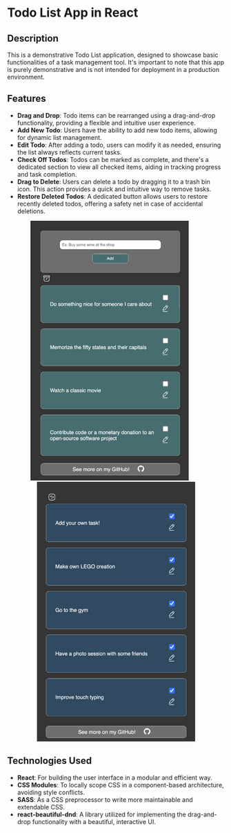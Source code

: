 # Todo List App in React

## Description

This is a demonstrative Todo List application, designed to showcase basic functionalities of a task management tool. It's important to note that this app is purely demonstrative and is not intended for deployment in a production environment.

## Features

- **Drag and Drop**: Todo items can be rearranged using a drag-and-drop functionality, providing a flexible and intuitive user experience.
- **Add New Todo**: Users have the ability to add new todo items, allowing for dynamic list management.
- **Edit Todo**: After adding a todo, users can modify it as needed, ensuring the list always reflects current tasks.
- **Check Off Todos**: Todos can be marked as complete, and there's a dedicated section to view all checked items, aiding in tracking progress and task completion.
- **Drag to Delete**: Users can delete a todo by dragging it to a trash bin icon. This action provides a quick and intuitive way to remove tasks.
- **Restore Deleted Todos**: A dedicated button allows users to restore recently deleted todos, offering a safety net in case of accidental deletions.

<div align="center">
<img src="./screenshots/screen1.png" alt="First Screenshot" width="367,3" height="600" style="margin-right: 30px;">
<img src="./screenshots/screen2.png" alt="Second Screenshot" width="367,3" height="600">
</div>

## Technologies Used

- **React**: For building the user interface in a modular and efficient way.
- **CSS Modules**: To locally scope CSS in a component-based architecture, avoiding style conflicts.
- **SASS**: As a CSS preprocessor to write more maintainable and extendable CSS.
- **react-beautiful-dnd**: A library utilized for implementing the drag-and-drop functionality with a beautiful, interactive UI.
